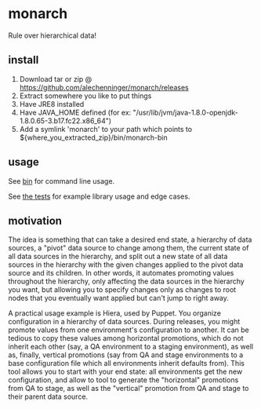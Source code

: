 # monarch
Rule over hierarchical data!

## install
1. Download tar or zip @ https://github.com/alechenninger/monarch/releases
2. Extract somewhere you like to put things
3. Have JRE8 installed
4. Have JAVA_HOME defined (for ex: "/usr/lib/jvm/java-1.8.0-openjdk-1.8.0.65-3.b17.fc22.x86_64")
5. Add a symlink 'monarch' to your path which points to ${where_you_extracted_zip}/bin/monarch-bin

## usage
See [bin](https://github.com/alechenninger/monarch/blob/master/bin/) for command line usage.

See [the tests](https://github.com/alechenninger/monarch/blob/master/lib/test/MonarchTest.groovy) for
example library usage and edge cases.

## motivation
The idea is something that can take a desired end state, a hierarchy of data sources, a "pivot"
data source to change among them, the current state of all data sources in the hierarchy, and
split out a new state of all data sources in the hierarchy with the given changes applied to the
pivot data source and its children. In other words, it automates promoting values throughout the 
hierarchy, only affecting the data sources in the hierarchy you want, but allowing you to specify
changes only as changes to root nodes that you eventually want applied but can't jump to right 
away.

A practical usage example is Hiera, used by Puppet. You organize configuration in a hierarchy of
data sources. During releases, you might promote values from one environment's configuration to
another. It can be tedious to copy these values among horizontal promotions, which do not inherit
each other (say, a QA environment to a staging environment), as well as, finally, vertical
promotions (say from QA and stage environments to a base configuration file which all environments
inherit defaults from). This tool allows you to start with your end state: all environments get 
the new configuration, and allow to tool to generate the "horizontal" promotions from QA to stage,
as well as the "vertical" promotion from QA and stage to their parent data source.

